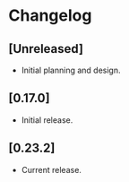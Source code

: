 # Changelog

## [Unreleased]

- Initial planning and design.

## [0.17.0]

- Initial release.

## [0.23.2]

- Current release.

